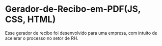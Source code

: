  # Gerador-de-Recibo-em-PDF(JS, CSS, HTML)
Esse gerador de recibo foi desenvolvido para uma empresa, com intuito de acelerar o processo no setor  de RH.

